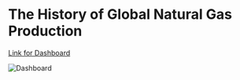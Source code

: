 # The History of Global Natural Gas Production

[Link for Dashboard](https://public.tableau.com/app/profile/leila.yoo/vizzes)

![Dashboard](https://github.com/leila413y/data-visualization/assets/160123037/019bca46-4237-43b3-8866-702b6726310a)
